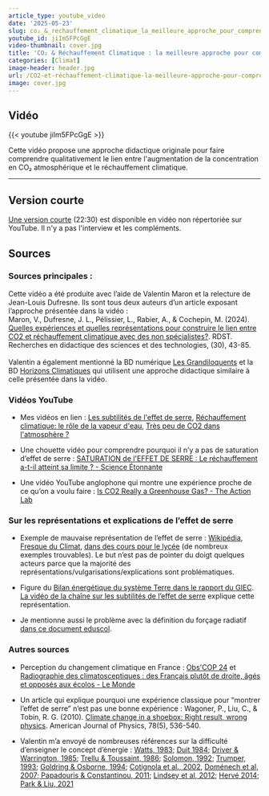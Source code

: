 ```yaml
---
article_type: youtube_video
date: '2025-05-23'
slug: co₂_&_rechauffement_climatique_la_meilleure_approche_pour_comprendre
youtube_id: jiIm5FPcGgE
video-thumbnail: cover.jpg
title: 'CO₂ & Réchauffement Climatique : la meilleure approche pour comprendre'
categories: [Climat]
image-header: header.jpg
url: /CO2-et-réchauffement-climatique-la-meilleure-approche-pour-comprendre
image: cover.jpg
---
```


## Vidéo

{{< youtube jiIm5FPcGgE >}}

Cette vidéo propose une approche didactique originale pour faire comprendre qualitativement le lien entre l'augmentation de la concentration en CO₂ atmosphérique et le réchauffement climatique. 


<hr>

## Version courte

[Une version courte](https://youtu.be/XboDyQzjePA) (22:30) est disponible en vidéo non répertoriée sur YouTube. Il n'y a pas l'interview et les compléments.

## Sources

### Sources principales :  

Cette vidéo a été produite avec l’aide de Valentin Maron et la relecture de Jean-Louis Dufresne. Ils sont tous deux auteurs d’un article exposant l’approche présentée dans la vidéo :\
Maron, V., Dufresne, J. L., Pélissier, L., Rabier, A., & Cochepin, M. (2024). [Quelles expériences et quelles représentations pour construire le lien entre CO2 et réchauffement climatique avec des non spécialistes?](https://journals.openedition.org/rdst/5626). RDST. Recherches en didactique des sciences et des technologies, (30), 43-85. \
 \
Valentin a également mentionné la BD numérique [Les Grandiloquents](https://www.grandiloquents.fr/fr) et la BD [Horizons Climatiques](https://www.glenat.com/hors-collection-glenat-bd/horizons-climatiques-9782344058589 ) qui utilisent une approche didactique similaire à celle présentée dans la vidéo.


### Vidéos YouTube

- Mes vidéos en lien : [Les subtilités de l'effet de serre](https://www.youtube.com/watch?app=desktop&v=rXlEcth5Gxc), [Réchauffement climatique: le rôle de la vapeur d'eau](https://youtu.be/cN_QaUxRsaw?si=puDBnUK21psQ4ecy), [Très peu de CO2 dans l'atmosphère ?](https://youtu.be/OepNDLs4Rlw)

- Une chouette vidéo pour comprendre pourquoi il n’y a pas de saturation d’effet de serre : [SATURATION de l'EFFET DE SERRE : Le réchauffement a-t-il atteint sa limite ? - Science Étonnante](https://www.youtube.com/watch?v=ewc8FBtEKPs) 

- Une vidéo YouTube anglophone qui montre une expérience proche de ce qu’on a voulu faire : [Is CO2 Really a Greenhouse Gas? - The Action Lab](https://www.youtube.com/watch?app=desktop&v=rD2jnz_0MyA)  


### Sur les représentations et explications de l’effet de serre 

- Exemple de mauvaise représentation de l’effet de serre : [Wikipédia](https://en.wikipedia.org/wiki/Greenhouse_effect#/media/File:Climate_Change_Schematic.svg), [Fresque du Climat](https://wiki.climatefresk.org/index.php?title=Fr-fr_adulte_carte_13_effet_de_serre_additionnel&mobileaction=toggle_view_desktop), [dans des cours pour le lycée](https://www.schoolmouv.fr/cours/le-systeme-climatique-terrestre-et-l-effet-de-serre/fiche-de-cours) (de nombreux exemples trouvables). Le but n’est pas de pointer du doigt quelques acteurs parce que la majorité des représentations/vulgarisations/explications sont problématiques. 

- Figure du [Bilan énergétique du système Terre dans le rapport du GIEC](https://www.ipcc.ch/report/ar6/wg1/figures/chapter-7/figure-7-2/). [La vidéo de la chaîne sur les subtilités de l’effet de serre](https://www.youtube.com/watch?app=desktop&v=rXlEcth5Gxc) explique cette représentation.

- Je mentionne aussi le problème avec la définition du forçage radiatif [dans ce document eduscol](https://eduscol.education.fr/document/25459/download).


### Autres sources

- Perception du changement climatique en France : [Obs'COP 24](https://www.edf.fr/groupe-edf/observatoire-international-climat-et-opinions-publiques/enseignements) et [Radiographie des climatosceptiques : des Français plutôt de droite, âgés et opposés aux écolos - Le Monde](https://www.lemonde.fr/planete/article/2024/10/31/radiographie-des-climatosceptiques-des-francais-plutot-de-droite-ages-et-opposes-aux-ecolos_6368363_3244.html)

- Un article qui explique pourquoi une expérience classique pour “montrer l’effet de serre” n’est pas une bonne expérience : Wagoner, P., Liu, C., & Tobin, R. G. (2010). [Climate change in a shoebox: Right result, wrong physics](https://pubs.aip.org/aapt/ajp/article-abstract/78/5/536/1040040/Climate-change-in-a-shoebox-Right-result-wrong?redirectedFrom=fulltext). American Journal of Physics, 78(5), 536-540.

- Valentin m’a envoyé de nombreuses références sur la difficulté d’enseigner le concept d’énergie : [Watts, 1983](https://iopscience.iop.org/article/10.1088/0031-9120/18/5/307/meta?casa_token=DjUiamXTTcUAAAAA:OvzZKNrh2jUym1awfbc-fbnm5PWLbWH_RI4jiDqHp1k9LF22GAAryEMWGy3kyK4DbkzrEyaCWiNGCo9XMiice58vUU0); [Duit 1984](https://www.fisica.uniud.it/~stefanel/PFDS/EnergiaProblappr/Duitpev19i2p59.pdf); [Driver & Warrington, 1985](https://eric.ed.gov/?id=EJ324400); [Trellu & Toussaint, 1986](https://www.persee.fr/doc/aster_0297-9373_1986_num_2_1_900); [Solomon, 1992](https://www.taylorfrancis.com/books/mono/10.4324/9780203299395/getting-know-energy-school-society-joan-solomon); [Trumper, 1993](https://www.tandfonline.com/doi/abs/10.1080/0950069930150203); [Goldring & Osborne, 1994](https://iopscience.iop.org/article/10.1088/0031-9120/29/1/006); [Cotignola et al., 2002](https://link.springer.com/article/10.1023/A:1015205123254), [Doménech et al, 2007](https://link.springer.com/article/10.1007/s11191-005-5036-3);[ Papadouris & Constantinou, 2011](https://link.springer.com/article/10.1007/s11191-010-9305-4); [Lindsey et al, 2012](https://www.researchgate.net/profile/Paula-Heron-2/publication/258606447_Student_understanding_of_energy_Difficulties_related_to_systems/links/5b4b162ba6fdccadaecbf3b0/Student-understanding-of-energy-Difficulties-related-to-systems.pdf); [Hervé 2014](https://journals.openedition.org/rdst/942); [Park & Liu, 2021](https://link.springer.com/article/10.1007/s11165-019-9819-y)